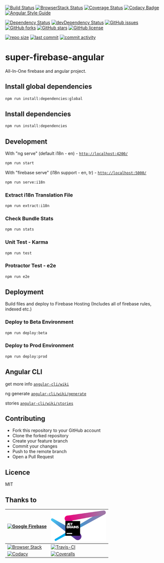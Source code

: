 [![Build Status][badge-url-travis]][badge-lnk-travis]
[![BrowserStack Status][badge-url-browserstack]][badge-lnk-browserstack]
[![Coverage Status][badge-url-coveralls]][badge-lnk-coveralls]
[![Codacy Badge][badge-url-codacy]][badge-lnk-codacy]
[![Angular Style Guide][badge-url-styleguide]][badge-lnk-styleguide]

[![Dependency Status][badge-url-david-dm]][badge-lnk-david-dm]
[![devDependency Status][badge-url-david-dm-dev]][badge-lnk-david-dm-dev]
[![GitHub issues][badge-url-issues]][badge-lnk-issues]
[![GitHub forks][badge-url-network]][badge-lnk-network]
[![GitHub stars][badge-url-stargazers]][badge-lnk-stargazers]
[![GitHub license][badge-url-license]][badge-lnk-license]

[![repo size][badge-url-repo-size]][badge-lnk-repo-size]
[![last commit][badge-url-last-commit]][badge-lnk-last-commit]
[![commit activity][badge-url-commit-activity]][badge-lnk-commit-activity]

# super-firebase-angular
All-In-One firebase and angular project.

## Install global dependencies
```sh
npm run install:dependencies:global
```

## Install dependencies
```sh
npm run install:dependencies
```

## Development
With "ng serve" (default i18n - en) - [`http://localhost:4200/`](http://localhost:4200/)
```sh
npm run start
```
With "firebase serve" (i18n support - en, tr) - [`http://localhost:5000/`](http://localhost:5000/)
```sh
npm run serve:i18n
```

### Extract i18n Translation File
```sh
npm run extract:i18n
```

### Check Bundle Stats
```sh
npm run stats
```

### Unit Test - Karma
```sh
npm run test
```

### Protractor Test - e2e 
```sh
npm run e2e
```

## Deployment

Build files and deploy to Firebase Hosting 
(Includes all of firebase rules, indexed etc.)
### Deploy to Beta Environment
```sh
npm run deploy:beta
```
### Deploy to Prod Environment
```sh
npm run deploy:prod
```

## Angular CLI
get more info [`angular-cli/wiki`][site-angular-cli-wiki]

ng generate [`angular-cli/wiki/generate`][site-angular-cli-generate]

stories [`angular-cli/wiki/stories`][site-angular-cli-stories]

## Contributing
- Fork this repository to your GitHub account
- Clone the forked repository
- Create your feature branch
- Commit your changes
- Push to the remote branch
- Open a Pull Request

## Licence

MIT

## Thanks to
| [![Google Firebase][lg-fb]][st-fb] | [![JetBrains][lg-jb]][st-jb]     |
| ---                                | ---                              |
| [![Browser Stack][lg-bs]][st-bs]   | [![Travis-CI][lg-t-ci]][st-t-ci] |
| [![Codacy][lg-cdc]][st-cdc]        | [![Coveralls][lg-cvr]][st-cvr]   |

[badge-url-travis]: https://travis-ci.org/supermurat/super-firebase-angular.svg?branch=master
[badge-lnk-travis]: https://travis-ci.org/supermurat/super-firebase-angular
[badge-url-browserstack]: https://automate.browserstack.com/badge.svg?badge_key=bEJzMFVHL3Q2a3MrUDJHOGs5QnNyNVBEcjZnY3VXcUFnV0EybFM4R1YwQT0tLUtNY0hUVldOU2NlekNtOWw0U0J0SHc9PQ==--0c83c47289555797259d7502bf3b06edf066f903
[badge-lnk-browserstack]: https://automate.browserstack.com/public-build/bEJzMFVHL3Q2a3MrUDJHOGs5QnNyNVBEcjZnY3VXcUFnV0EybFM4R1YwQT0tLUtNY0hUVldOU2NlekNtOWw0U0J0SHc9PQ==--0c83c47289555797259d7502bf3b06edf066f903
[badge-url-coveralls]: https://coveralls.io/repos/github/supermurat/super-firebase-angular/badge.svg?branch=master
[badge-lnk-coveralls]: https://coveralls.io/github/supermurat/super-firebase-angular?branch=master
[badge-url-codacy]: https://api.codacy.com/project/badge/Grade/d8bd28c7d9e4499aa0e0cee622fe2352
[badge-lnk-codacy]: https://www.codacy.com/app/supermurat/super-firebase-angular?utm_source=github.com&amp;utm_medium=referral&amp;utm_content=supermurat/super-firebase-angular&amp;utm_campaign=Badge_Grade
[badge-url-styleguide]: https://mgechev.github.io/angular2-style-guide/images/badge.svg
[badge-lnk-styleguide]: https://angular.io/styleguide

[badge-url-david-dm]: https://david-dm.org/supermurat/super-firebase-angular.svg
[badge-lnk-david-dm]: https://david-dm.org/supermurat/super-firebase-angular
[badge-url-david-dm-dev]: https://david-dm.org/supermurat/super-firebase-angular/dev-status.svg
[badge-lnk-david-dm-dev]: https://david-dm.org/supermurat/super-firebase-angular?type=dev
[badge-url-issues]: https://img.shields.io/github/issues/supermurat/super-firebase-angular.svg
[badge-lnk-issues]: https://github.com/supermurat/super-firebase-angular/issues
[badge-url-network]: https://img.shields.io/github/forks/supermurat/super-firebase-angular.svg
[badge-lnk-network]: https://github.com/supermurat/super-firebase-angular/network
[badge-url-stargazers]: https://img.shields.io/github/stars/supermurat/super-firebase-angular.svg
[badge-lnk-stargazers]: https://github.com/supermurat/super-firebase-angular/stargazers
[badge-url-license]: https://img.shields.io/github/license/supermurat/super-firebase-angular.svg
[badge-lnk-license]: https://github.com/supermurat/super-firebase-angular/blob/master/LICENSE

[badge-url-repo-size]: https://img.shields.io/github/repo-size/supermurat/super-firebase-angular.svg
[badge-lnk-repo-size]: https://github.com/supermurat/super-firebase-angular
[badge-url-last-commit]: https://img.shields.io/github/last-commit/supermurat/super-firebase-angular.svg
[badge-lnk-last-commit]: https://github.com/supermurat/super-firebase-angular/commits/master
[badge-url-commit-activity]: https://img.shields.io/github/commit-activity/w/supermurat/super-firebase-angular.svg
[badge-lnk-commit-activity]: https://github.com/supermurat/super-firebase-angular/commits/master

[site-angular-cli-wiki]: https://github.com/angular/angular-cli/wiki
[site-angular-cli-generate]: https://github.com/angular/angular-cli/wiki/generate
[site-angular-cli-stories]: https://github.com/angular/angular-cli/wiki/stories

[lg-fb]: https://raw.githubusercontent.com/supermurat/super-firebase-angular/master/docs/images/firebase.png "Google Firebase"
[lg-jb]: https://raw.githubusercontent.com/supermurat/super-firebase-angular/master/docs/images/jetbrains.png "JetBrains"
[lg-bs]: https://raw.githubusercontent.com/supermurat/super-firebase-angular/master/docs/images/browserstack.png "Browser Stack"
[lg-t-ci]: https://raw.githubusercontent.com/supermurat/super-firebase-angular/master/docs/images/travis-ci.png "Travis-CI"
[lg-cdc]: https://raw.githubusercontent.com/supermurat/super-firebase-angular/master/docs/images/codacy.png "Codacy"
[lg-cvr]: https://raw.githubusercontent.com/supermurat/super-firebase-angular/master/docs/images/coveralls.png "Coveralls"

[st-fb]: https://firebase.google.com
[st-jb]: https://www.jetbrains.com/?from=SuperFirebaseAngular
[st-bs]: https://www.browserstack.com
[st-t-ci]: https://www.travis-ci.org
[st-cdc]: https://www.codacy.com
[st-cvr]: https://coveralls.io
